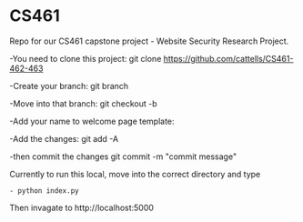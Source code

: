 # CS461
Repo for our CS461 capstone project - Website Security Research Project.

-You need to clone this project: 
    git clone https://github.com/cattells/CS461-462-463

-Create your branch:
    git branch <yourBranchName>

-Move into that branch:
    git checkout -b <yourBranchName>

-Add your name to welcome page template:
    <!-- <li> yourName </li> -->

-Add the changes:
    git add -A

-then commit the changes
    git commit -m "commit message"

Currently to run this local, move into the correct directory and type

    - python index.py

Then invagate to http://localhost:5000

